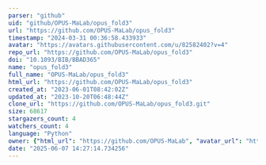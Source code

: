```yaml
---
parser: "github"
uid: "github/OPUS-MaLab/opus_fold3"
url: "https://github.com/OPUS-MaLab/opus_fold3"
timestamp: "2024-03-31 00:36:58.433933"
avatar: "https://avatars.githubusercontent.com/u/82582402?v=4"
repo_url: "https://github.com/OPUS-MaLab/opus_fold3"
doi: "10.1093/BIB/BBAD365"
name: "opus_fold3"
full_name: "OPUS-MaLab/opus_fold3"
html_url: "https://github.com/OPUS-MaLab/opus_fold3"
created_at: "2023-06-01T08:42:02Z"
updated_at: "2023-10-20T06:48:44Z"
clone_url: "https://github.com/OPUS-MaLab/opus_fold3.git"
size: 68617
stargazers_count: 4
watchers_count: 4
language: "Python"
owner: {"html_url": "https://github.com/OPUS-MaLab", "avatar_url": "https://avatars.githubusercontent.com/u/82582402?v=4", "login": "OPUS-MaLab", "type": "User"}
date: "2025-06-07 14:27:14.734256"
---
```

